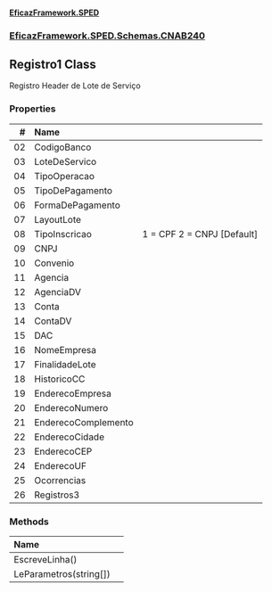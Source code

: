 #### [EficazFramework.SPED](EficazFrameworkSPED.md 'EficazFramework SPED')
### [EficazFramework.SPED.Schemas.CNAB240](EficazFramework.SPED.Schemas.CNAB240.md 'EficazFramework.SPED.Schemas.CNAB240')

## Registro1 Class

Registro Header de Lote de Serviço
### Properties

| # | Name | |
| ---: | :--- | :--- |
| 02 | CodigoBanco |  |
| 03 | LoteDeServico |  |
| 04 | TipoOperacao |  |
| 05 | TipoDePagamento |  |
| 06 | FormaDePagamento |  |
| 07 | LayoutLote |  |
| 08 | TipoInscricao | 1 = CPF            2 = CNPJ [Default] |
| 09 | CNPJ |  |
| 10 | Convenio |  |
| 11 | Agencia |  |
| 12 | AgenciaDV |  |
| 13 | Conta |  |
| 14 | ContaDV |  |
| 15 | DAC |  |
| 16 | NomeEmpresa |  |
| 17 | FinalidadeLote |  |
| 18 | HistoricoCC |  |
| 19 | EnderecoEmpresa |  |
| 20 | EnderecoNumero |  |
| 21 | EnderecoComplemento |  |
| 22 | EnderecoCidade |  |
| 23 | EnderecoCEP |  |
| 24 | EnderecoUF |  |
| 25 | Ocorrencias |  |
| 26 | Registros3 |  |
### Methods

| Name | |
| :--- | :--- |
| EscreveLinha() |  |
| LeParametros(string[]) |  |
